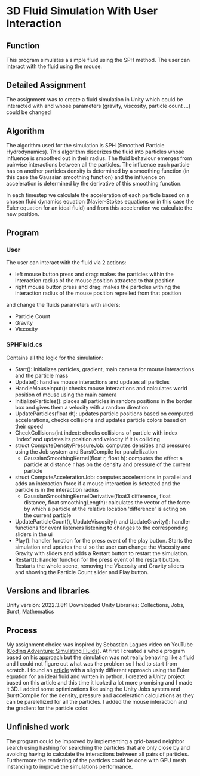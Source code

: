 # 3D Fluid Simulation With User Interaction

## Function

This program simulates a simple fluid using the SPH method. The user can interact with the fluid using the mouse.

## Detailed Assignment

The assignment was to create a fluid simulation in Unity which could be interacted with and whose parameters (gravity, viscosity, particle count ...) could be changed

## Algorithm

The algorithm used for the simulation is SPH (Smoothed Particle Hydrodynamics). This algorithm discerizes the fluid into particles whose influence is smoothed out in their radius. The fluid behaviour emerges from pairwise interactions between all the particles. The influence each particle has on another particles density is determined by a smoothing function (in this case the Gaussian smoothing function) and the influence on acceleration is determined by the derivative of this smoothing function.

In each timestep we calculate the acceleration of each particle based on a chosen fluid dynamics equation (Navier-Stokes equations or in this case the Euler equation for an ideal fluid) and from this acceleration we calculate the new position.

## Program

### User

The user can interact with the fluid via 2 actions:

- left mouse button press and drag: makes the particles within the interaction radius of the mouse position attracted to that position
- right mouse button press and drag: makes the particles withing the interaction radius of the mouse position reprelled from that position

and change the fluids parameters with sliders:

- Particle Count
- Gravity
- Viscosity

### SPHFluid.cs

Contains all the logic for the simulation:

- Start(): initializes particles, gradient, main camera for mouse interactions and the particle mass
- Update(): handles mouse interactions and updates all particles
- HandleMouseInput(): checks mouse interactions and calculates world position of mouse using the main camera
- InitializeParticles(): places all particles in random positions in the border box and gives them a velocity with a random direction
- UpdateParticles(float dt): updates particle positions based on computed accelerations, checks collisions and updates particle colors based on their speed
- CheckCollisions(int index): checks collisions of particle with index 'index' and updates its position and velocity if it is colliding
- struct ComputeDensityPressureJob: computes densities and pressures using the Job system and BurstCompile for paralellization
  - GaussianSmoothingKernel(float r, float h): computes the effect a particle at distance r has on the density and pressure of the current particle
- struct ComputeAccelerationJob: computes accelerations in parallel and adds an interaction force if a mouse interaction is detected and the particle is in the interaction radius
  - GaussianSmoothingKernelDerivative(float3 difference, float distance, float smoothingLength): calculates the vector of the force by which a particle at the relative location 'difference' is acting on the current particle
- UpdateParticleCount(), UpdateViscosity() and UpdateGravity(): handler functions for event listeners listening to changes to the corresponding sliders in the ui
- Play(): handler function for the press event of the play button. Starts the simulation and updates the ui so the user can change the Viscosity and Gravity with sliders and adds a Restart button to restart the simulation.
- Restart(): handler function for the press event of the restart button. Restarts the whole scene, removing the Viscosity and Gravity sliders and showing the Particle Count slider and Play button.

## Versions and libraries

Unity version: 2022.3.8f1
Downloaded Unity Libraries: Collections, Jobs, Burst, Mathematics

## Process

My assignment choice was inspired by Sebastian Lagues video on YouTube ([Coding Adventure: Simulating Fluids](https://www.youtube.com/watch?v=rSKMYc1CQHE&t=412s)). At first I created a whole program based on his approach but the simulation was not really behaving like a fluid and I could not figure out what was the problem so I had to start from scratch. I found an [article](https://philip-mocz.medium.com/create-your-own-smoothed-particle-hydrodynamics-simulation-with-python-76e1cec505f1) with a slightly different approach using the Euler equation for an ideal fluid and written in python. I created a Unity project based on this article and this time it looked a lot more promising and I made it 3D. I added some optimizations like using the Unity Jobs system and BurstCompile for the density, pressure and acceleration calculations as they can be parelellized for all the particles. I added the mouse interaction and the gradient for the particle color.

## Unfinished work

The program could be improved by implementing a grid-based neighbor search using hashing for searching the particles that are only close by and avoiding having to calculate the interactions between all pairs of particles. Furthermore the rendering of the particles could be done with GPU mesh instancing to improve the simulations performance.

